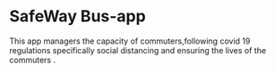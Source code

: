 # SafeWay Bus-app
This app managers the capacity of commuters,following covid 19 regulations specifically social distancing and ensuring the lives of the commuters .
